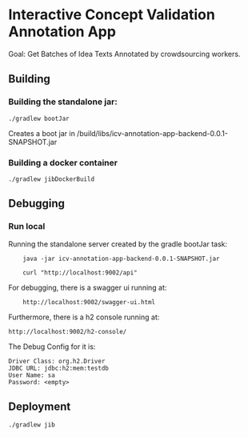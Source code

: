 # Interactive Concept Validation Annotation App

Goal: Get Batches of Idea Texts Annotated by crowdsourcing workers.

## Building
### Building the standalone jar:

    ./gradlew bootJar
   
Creates a boot jar in /build/libs/icv-annotation-app-backend-0.0.1-SNAPSHOT.jar

### Building a docker container
    
    ./gradlew jibDockerBuild
    
    
## Debugging
### Run local

Running the standalone server created by the gradle bootJar task:
        
        java -jar icv-annotation-app-backend-0.0.1-SNAPSHOT.jar
        
        curl "http://localhost:9002/api"        

For debugging, there is a swagger ui running at:

        http://localhost:9002/swagger-ui.html
        
Furthermore, there is a h2 console running at:

    http://localhost:9002/h2-console/
   
The Debug Config for it is:

    Driver Class: org.h2.Driver
    JDBC URL: jdbc:h2:mem:testdb
    User Name: sa
    Password: <empty>


## Deployment

    ./gradlew jib
